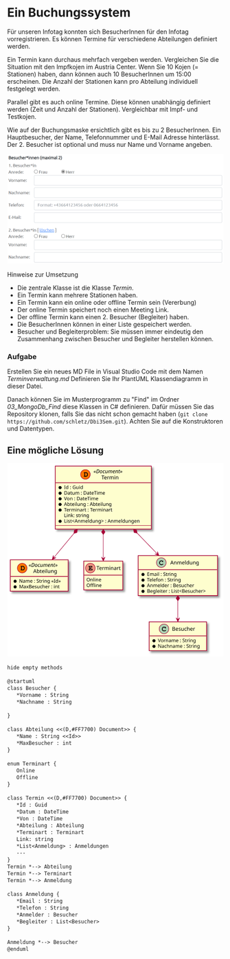 # Ein Buchungssystem

Für unseren Infotag konnten sich BesucherInnen für
den Infotag vorregistrieren. Es können Termine für verschiedene Abteilungen definiert
werden.

Ein Termin kann durchaus mehrfach vergeben werden. Vergleichen Sie die Situation mit
den Impfkojen im Austria Center. Wenn Sie 10 Kojen (= Stationen) haben, dann können auch 10 BesucherInnen
um 15:00 erscheinen. Die Anzahl der Stationen kann pro Abteilung individuell festgelegt
werden.

Parallel gibt es auch online Termine. Diese können unabhängig definiert werden (Zeit und
Anzahl der Stationen). Vergleichbar mit Impf- und Testkojen.

Wie auf der Buchungsmaske ersichtlich gibt es bis zu 2 BesucherInnen. Ein Hauptbesucher,
der Name, Telefonnummer und E-Mail Adresse hinterlässt. Der 2. Besucher ist optional und muss nur Name und Vorname angeben.

![](terminbuchung_besuchermaske.png)

Hinweise zur Umsetzung
- Die zentrale Klasse ist die Klasse *Termin*.
- Ein Termin kann mehrere Stationen haben.
- Ein Termin kann ein online oder offline Termin sein (Vererbung)
- Der online Termin speichert noch einen Meeting Link.
- Der offline Termin kann einen 2. Besucher (Begleiter) haben.
- Die BesucherInnen können in einer Liste gespeichert werden.
- Besucher und Begleiterproblem: Sie müssen immer eindeutig den Zusammenhang zwischen
  Besucher und Begleiter herstellen können.

### Aufgabe

Erstellen Sie ein neues MD File in Visual Studio Code mit dem Namen *Terminverwaltung.md*
Definieren Sie Ihr PlantUML Klassendiagramm in dieser Datei.

Danach können Sie im Musterprogramm zu "Find" im Ordner *03_MongoDb_Find*
diese Klassen in C# definieren. Dafür müssen Sie das Repository klonen, falls Sie das
nicht schon gemacht haben (`git clone https://github.com/schletz/Dbi3Sem.git`). Achten Sie auf die Konstruktoren und Datentypen.

## Eine mögliche Lösung

![](terminverwaltung_modell.svg)

```plantuml
hide empty methods

@startuml
class Besucher {
   *Vorname : String
   *Nachname : String
 
}

class Abteilung <<(D,#FF7700) Document>> {
   *Name : String <<Id>>
   *MaxBesucher : int
}

enum Terminart {
   Online
   Offline
}

class Termin <<(D,#FF7700) Document>> {
   *Id : Guid
   *Datum : DateTime
   *Von : DateTime
   *Abteilung : Abteilung
   *Terminart : Terminart
   Link: string
   *List<Anmeldung> : Anmeldungen
   ---
}
Termin *--> Abteilung
Termin *--> Terminart
Termin *--> Anmeldung

class Anmeldung {
   *Email : String
   *Telefon : String     
   *Anmelder : Besucher
   *Begleiter : List<Besucher>
}

Anmeldung *--> Besucher
@enduml
```
